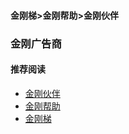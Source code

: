 #### 金刚梯>金刚帮助>金刚伙伴
### 金刚广告商



#### 推荐阅读

- [金刚伙伴](https://a2zitpro.github.io/web/list_kkpartner)
- [金刚帮助](https://a2zitpro.github.io/web/list_helpkkvpn)
- [金刚梯](https://a2zitpro.github.io/web/dlb)
